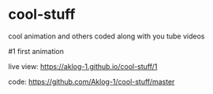 # cool-stuff
cool animation and others coded along with you tube videos

#1 first animation

live view: 
https://aklog-1.github.io/cool-stuff/1

code: 
https://github.com/Aklog-1/cool-stuff/master
